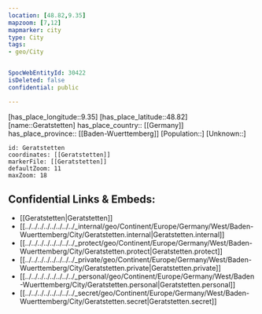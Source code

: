 ```yaml
---
location: [48.82,9.35] 
mapzoom: [7,12] 
mapmarker: city 
type: City
tags:
- geo/City


SpocWebEntityId: 30422
isDeleted: false
confidential: public

---
```

[has_place_longitude::9.35] 
[has_place_latitude::48.82] 
[name::Geratstetten] 
has_place_country:: [[Germany]]  
has_place_province:: [[Baden-Wuerttemberg]] 
[Population::] 
[Unknown::] 


```leaflet
id: Geratstetten
coordinates: [[Geratstetten]] 
markerFile: [[Geratstetten]] 
defaultZoom: 11 
maxZoom: 18
```


## Confidential Links & Embeds: 
- [[Geratstetten|Geratstetten]]  
- [[../../../../../../../../_internal/geo/Continent/Europe/Germany/West/Baden-Wuerttemberg/City/Geratstetten.internal|Geratstetten.internal]] 
- [[../../../../../../../../_protect/geo/Continent/Europe/Germany/West/Baden-Wuerttemberg/City/Geratstetten.protect|Geratstetten.protect]] 
- [[../../../../../../../../_private/geo/Continent/Europe/Germany/West/Baden-Wuerttemberg/City/Geratstetten.private|Geratstetten.private]] 
- [[../../../../../../../../_personal/geo/Continent/Europe/Germany/West/Baden-Wuerttemberg/City/Geratstetten.personal|Geratstetten.personal]] 
- [[../../../../../../../../_secret/geo/Continent/Europe/Germany/West/Baden-Wuerttemberg/City/Geratstetten.secret|Geratstetten.secret]] 

